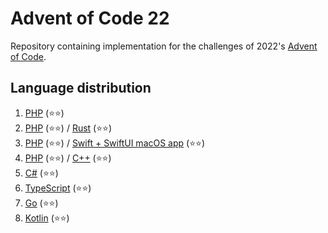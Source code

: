 # Advent of Code 22
Repository containing implementation for the challenges of 2022's [Advent of Code](https://adventofcode.com/2022).


## Language distribution
1. [PHP](01) (⭐⭐)
2. [PHP](02/php) (⭐⭐) / [Rust](02/rust) (⭐⭐)
3. [PHP](03/php) (⭐⭐) / [Swift + SwiftUI macOS app](03/swift) (⭐⭐)
4. [PHP](04/php) (⭐⭐) / [C++](04/cpp) (⭐⭐)
5. [C#](05) (⭐⭐)
6. [TypeScript](06) (⭐⭐)
7. [Go](07) (⭐⭐)
8. [Kotlin](08) (⭐⭐)
